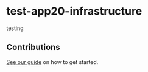 # test-app20-infrastructure

testing

## Contributions

[See our guide](contributing.md) on how to get started.
